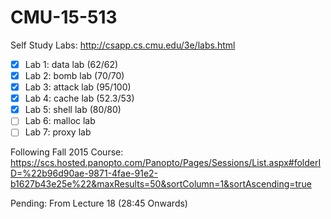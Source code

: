 # CMU-15-513

Self Study Labs: http://csapp.cs.cmu.edu/3e/labs.html

- [x] Lab 1: data lab (62/62)
- [x] Lab 2: bomb lab (70/70)
- [x] Lab 3: attack lab (95/100)
- [x] Lab 4: cache lab (52.3/53)
- [x] Lab 5: shell lab (80/80)
- [ ] Lab 6: malloc lab
- [ ] Lab 7: proxy lab

Following Fall 2015 Course: https://scs.hosted.panopto.com/Panopto/Pages/Sessions/List.aspx#folderID=%22b96d90ae-9871-4fae-91e2-b1627b43e25e%22&maxResults=50&sortColumn=1&sortAscending=true

Pending: From Lecture 18 (28:45 Onwards)
